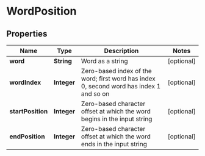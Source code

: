 

# WordPosition

## Properties

Name | Type | Description | Notes
------------ | ------------- | ------------- | -------------
**word** | **String** | Word as a string |  [optional]
**wordIndex** | **Integer** | Zero-based index of the word; first word has index 0, second word has index 1 and so on |  [optional]
**startPosition** | **Integer** | Zero-based character offset at which the word begins in the input string |  [optional]
**endPosition** | **Integer** | Zero-based character offset at which the word ends in the input string |  [optional]



